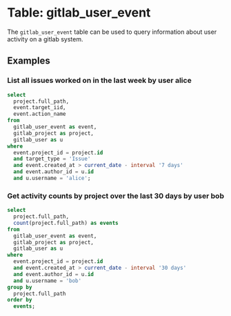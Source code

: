 # Table: gitlab_user_event

The `gitlab_user_event` table can be used to query information about user activity on a gitlab system.

## Examples

### List all issues worked on in the last week by user alice

```sql
select
  project.full_path, 
  event.target_iid, 
  event.action_name
from
  gitlab_user_event as event, 
  gitlab_project as project, 
  gitlab_user as u
where
  event.project_id = project.id 
  and target_type = 'Issue' 
  and event.created_at > current_date - interval '7 days' 
  and event.author_id = u.id 
  and u.username = 'alice';
```

### Get activity counts by project over the last 30 days by user bob

```sql
select
  project.full_path, 
  count(project.full_path) as events
from
  gitlab_user_event as event, 
  gitlab_project as project,
  gitlab_user as u
where
  event.project_id = project.id 
  and event.created_at > current_date - interval '30 days' 
  and event.author_id = u.id 
  and u.username = 'bob'
group by
  project.full_path
order by
  events;
```
